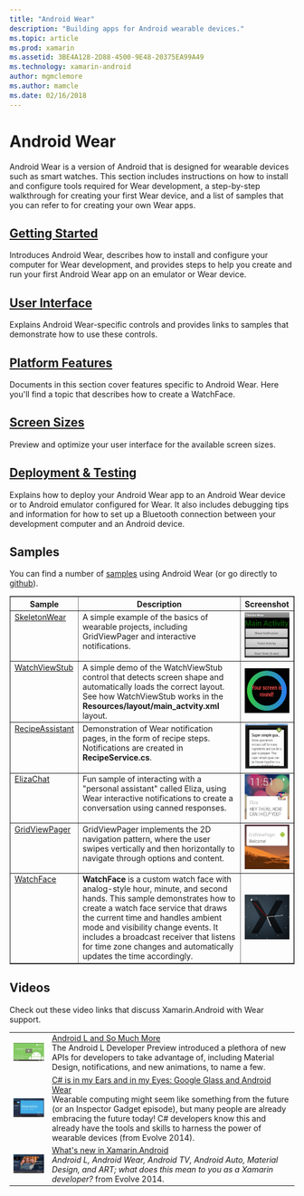 ```yaml
---
title: "Android Wear"
description: "Building apps for Android wearable devices."
ms.topic: article
ms.prod: xamarin
ms.assetid: 3BE4A128-2D88-4500-9E48-20375EA99A49
ms.technology: xamarin-android
author: mgmclemore
ms.author: mamcle
ms.date: 02/16/2018
---
```


# Android Wear

Android Wear is a version of Android that is designed for wearable
devices such as smart watches. This section includes instructions on
how to install and configure tools required for Wear development, a
step-by-step walkthrough for creating your first Wear device, and a
list of samples that you can refer to for creating your own Wear apps.

##  [Getting Started](~/android/wear/get-started/index.md)

Introduces Android Wear, describes how to install and configure your
computer for Wear development, and provides steps to help you create
and run your first Android Wear app on an emulator or Wear device.

##  [User Interface](~/android/wear/user-interface/index.md)

Explains Android Wear-specific controls and provides links to 
samples that demonstrate how to use these controls.

##  [Platform Features](~/android/wear/platform/index.md)

Documents in this section cover features specific to Android Wear. Here
you'll find a topic that describes how to create a WatchFace.

##  [Screen Sizes](~/android/wear/screen-sizes.md)

Preview and optimize your user interface for the available screen sizes.

##  [Deployment & Testing](~/android/wear/deploy-test/index.md)

Explains how to deploy your Android Wear app to an Android
Wear device or to Android emulator configured for Wear. It also
includes debugging tips and information for how to set up a Bluetooth
connection between your development computer and an Android device.



## Samples

You can find a number of 
[samples](https://developer.xamarin.com/samples/android/Android%20Wear/) using Android Wear (or go 
directly to 
[github](https://github.com/xamarin/monodroid-samples/tree/master/wear)). 

<table align="center" border="1" cellpadding="1" cellspacing="1">
  <thead>
      <th>
          <strong>Sample</strong>
      </th>
      <th>
          <strong>Description</strong>
      </th>
      <th>
          <strong>Screenshot</strong>
      </th>
  </thead>
  <tbody>
  <tr>
      <td valign="top">
          <a href="https://developer.xamarin.com/samples/SkeletonWear/">SkeletonWear</a>
      </td>
      <td valign="top">
          A simple example of the basics of wearable projects,
          including GridViewPager and interactive notifications.
      </td>
      <td>
          <img src="Images/skeleton.png" class="tableimg">
      </td>
  </tr>
  <tr>
      <td valign="top">
          <a href="https://developer.xamarin.com/samples/WatchViewStub/">WatchViewStub</a>
      </td>
      <td valign="top">
          A simple demo of the WatchViewStub control that detects
          screen shape and automatically loads the correct layout.
          See how WatchViewStub works in the
          <b>Resources/layout/main_actvity.xml</b> layout.
      </td>
      <td>
          <img src="Images/watchview.png" class="tableimg">
      </td>
  </tr>
  <tr>
      <td valign="top">
          <a href="https://developer.xamarin.com/samples/RecipeAssistant/">RecipeAssistant</a>
      </td>
      <td valign="top">
          Demonstration of Wear notification pages, in the form of
          recipe steps. Notifications are created in <b>RecipeService.cs</b>.
      </td>
      <td>
          <img src="Images/recipeassist.png" class="tableimg">
      </td>
  </tr>
  <tr>
      <td valign="top">
          <a href="https://developer.xamarin.com/samples/ElizaChat/">ElizaChat</a>
      </td>
      <td valign="top">
          Fun sample of interacting with a "personal assistant"
          called Eliza, using Wear interactive notifications to
          create a conversation using canned responses.
      </td>
      <td>
          <img src="Images/eliza.png" class="tableimg">
      </td>
  </tr>
  <tr>
      <td valign="top">
          <a href="https://developer.xamarin.com/samples/GridViewPager/">GridViewPager</a>
      </td>
      <td valign="top">
          GridViewPager implements the 2D navigation pattern, where
          the user swipes vertically and then horizontally to navigate
          through options and content.
      </td>
      <td>
          <img src="Images/gridviewpager.png" class="tableimg">
      </td>
  </tr>
  <tr>
      <td valign="top">
          <a href="https://developer.xamarin.com/samples/monodroid/wear/WatchFace">WatchFace</a>
      </td>
      <td valign="top">
          <b>WatchFace</b> is a custom watch face with analog-style hour,
          minute, and second hands. This sample demonstrates how
          to create a watch face service that draws the
          current time and handles ambient mode and visibility 
          change events. It includes a broadcast receiver that listens
          for time zone changes and automatically updates the time
          accordingly.
      </td>
      <td>
          <img src="Images/watchface.png" class="tableimg">
      </td>
  </tr>
  </tbody>
</table>

##  Videos

Check out these video links that discuss Xamarin.Android with Wear support.

<table align="center" border="0" cellpadding="1" cellspacing="1">
	<tr>
		<td>
		<a href="http://blog.xamarin.com/webinar-recording-android-l-and-so-much-more/"><img src="Images/video-android-l.png" border="0" /></td>
		<td><a href="http://blog.xamarin.com/webinar-recording-android-l-and-so-much-more/">Android L and So Much More</a>
		<br />
		The Android L Developer Preview introduced a plethora of new APIs
		for developers to take advantage of, including Material Design,
		notifications, and new animations, to name a few.</td>
	</tr>
	<tr>
		<td>
		<a href="https://www.youtube.com/watch?v=80H8tXByZQc"><img src="Images/video-eyes-ears.png" border="0" /></td>
		<td><a href="https://www.youtube.com/watch?v=80H8tXByZQc">C# is in my Ears and in my Eyes: Google Glass and Android Wear</a>
		<br />
		Wearable computing might seem like something from the future
		(or an Inspector Gadget episode), but many people are already
		embracing the future today! C# developers know this and already
		have the tools and skills to harness the power of wearable devices (from Evolve 2014).</td>
	</tr>
	<tr>
		<td>
		<a href="https://www.youtube.com/watch?v=Gpqc2XZIQfU"><img src="Images/video-whats-new.png" border="0" /></td>
		<td><a href="https://www.youtube.com/watch?v=Gpqc2XZIQfU">What's new in Xamarin.Android</a>
		<br />
		<i>Android L, Android Wear, Android TV, Android Auto, Material Design, and ART;
		what does this mean to you as a Xamarin developer?</i> from Evolve 2014.</td>
	</tr>
</table>


<!--

March 18
http://blog.xamarin.com/android-wear/

August 14
http://blog.xamarin.com/android-l-developer-preview-android-wear-support/

August 27
http://blog.xamarin.com/tips-for-your-first-android-wear-app/

Watch Face
https://github.com/Redth/Xamarin.Wear.WatchFace
-->
